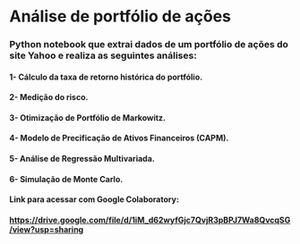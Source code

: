 # Análise de portfólio de ações


### Python notebook que extrai dados de um portfólio de ações do site Yahoo e realiza as seguintes análises: 

#### 1- Cálculo da taxa de retorno histórica do portfólio. 
#### 2- Medição do risco.
#### 3- Otimização de Portfólio de Markowitz.
#### 4- Modelo de Precificação de Ativos Financeiros (CAPM).
#### 5- Análise de Regressão Multivariada.
#### 6- Simulação de Monte Carlo.


#### Link para acessar com Google Colaboratory:
#### https://drive.google.com/file/d/1iM_d62wyfGjc7QvjR3pBPJ7Wa8QvcqSG/view?usp=sharing
